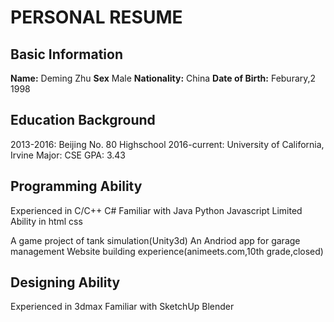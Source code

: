 # PERSONAL RESUME 

## Basic Information
**Name:** Deming Zhu
**Sex** Male
**Nationality:** China 
**Date of Birth:** Feburary,2 1998

## Education Background
2013-2016: Beijing No. 80 Highschool
2016-current: University of California, Irvine
Major: CSE
GPA: 3.43

## Programming Ability
Experienced in C/C++ C#
Familiar with Java Python Javascript
Limited Ability in html css

A game project of tank simulation(Unity3d)
An Andriod app for garage management
Website building experience(animeets.com,10th grade,closed)

## Designing Ability
Experienced in 3dmax
Familiar with SketchUp Blender
